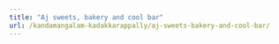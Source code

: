```yaml
---
title: "Aj sweets, bakery and cool bar"
url: /kandamangalam-kadakkarappally/aj-sweets-bakery-and-cool-bar/
---
```

